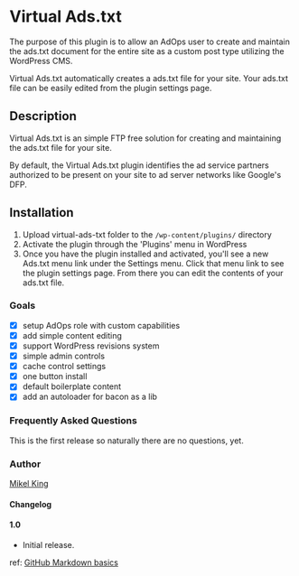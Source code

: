 # Virtual Ads.txt
The purpose of this plugin is to allow an AdOps user to create and maintain the ads.txt document for the entire site as a custom post type utilizing the WordPress CMS. 

Virtual Ads.txt automatically creates a ads.txt file for your site. Your ads.txt file can be easily edited from the plugin settings page.

## Description
Virtual Ads.txt is an simple FTP free solution for creating and maintaining the ads.txt file for your site.

By default, the Virtual Ads.txt plugin identifies the ad service partners authorized to be present on your site to ad server networks like Google's DFP.

## Installation
1. Upload virtual-ads-txt folder to the `/wp-content/plugins/` directory
2. Activate the plugin through the 'Plugins' menu in WordPress
3. Once you have the plugin installed and activated, you'll see a new Ads.txt menu link under the Settings menu. Click that menu link to see the plugin settings page. From there you can edit the contents of your ads.txt file.

### Goals
- [x] setup AdOps role with custom capabilities
- [x] add simple content editing
- [x] support WordPress revisions system
- [x] simple admin controls
- [x] cache control settings
- [x] one button install
- [x] default boilerplate content
- [x] add an autoloader for bacon as a lib

### Frequently Asked Questions
This is the first release so naturally there are no questions, yet.

### Author
[Mikel King](https://github.com/mikelking/)

#### Changelog

#### 1.0
* Initial release.



ref: [GitHub Markdown basics](https://help.github.com/articles/basic-writing-and-formatting-syntax/)

